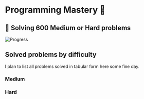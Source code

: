 # Programming Mastery :punch:

## :goal_net:  Solving 600 Medium or Hard problems 

![Progress](https://progress-bar.dev/26/?scale=600&title=InterviewGod&width=500&color=babaca&suffix=+problems+solved)

## Solved problems by difficulty
I plan to list all problems solved in tabular form here some fine day.

### Medium

### Hard

